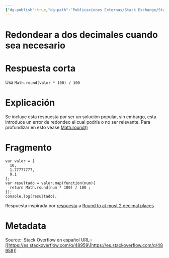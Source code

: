 ```yaml
---
{"dg-publish":true,"dg-path":"Publicaciones Externas/Stack Exchange/Stack Overflow en español/es.stackoverflow.com-48959.md","permalink":"/publicaciones-externas/stack-exchange/stack-overflow-en-espanol/es-stackoverflow-com-48959/","title":"Redondear a dos decimales cuando sea necesario","hide":true,"noteIcon":"\"0\"","created":"2024-04-03T12:49:10.679-06:00","updated":"2024-04-05T16:43:49.066-06:00"}
---
```


# Redondear a dos decimales cuando sea necesario

# Respuesta corta
Usa `Math.round(valor * 100) / 100`

# Explicación
Se incluye esta respuesta por ser un solución popular, sin embargo, esta introduce un error de redondeo el cual podría o no ser relevante. Para profundizar en esto véase [Math.round()][1]

# Fragmento
<!-- begin snippet: js hide: false console: true babel: false -->

<!-- language: lang-js -->

    var valor = [
      10,
      1.77777777,
      9.1
    ];
    var resultado = valor.map(function(num){
      return Math.round(num * 100) / 100 ;
    });
    console.log(resultado);

<!-- end snippet -->

Respuesta inspirada por [respuesta][2] a [Round to at most 2 decimal places][3]


  [1]: https://developer.mozilla.org/es/docs/Web/JavaScript/Referencia/Objetos_globales/Math/round
  [2]: https://stackoverflow.com/a/11832950/1595451
  [3]: https://stackoverflow.com/questions/11832914/round-to-at-most-2-decimal-places

# Metadata
Source:: Stack Overflow en español
URL:: [[https://es.stackoverflow.com/q/48959\|https://es.stackoverflow.com/q/48959]]

